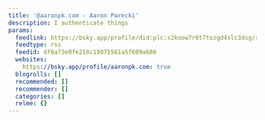 ```yaml
---
title: '@aaronpk.com - Aaron Parecki'
description: I authenticate things
params:
  feedlink: https://bsky.app/profile/did:plc:s2koow7r6t7tozgd4slc3dsg/rss
  feedtype: rss
  feedid: df6a73e0fe218c18075581a5f609a686
  websites:
    https://bsky.app/profile/aaronpk.com: true
  blogrolls: []
  recommended: []
  recommender: []
  categories: []
  relme: {}
---
```

